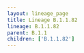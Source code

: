```yaml
---
layout: lineage_page
title: Lineage B.1.1.82
lineage: B.1.1.82
parent: B.1.1
children: ['B.1.1.82']
---
```

